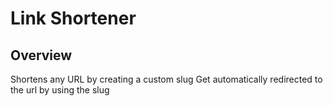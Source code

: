 # Link Shortener

## Overview

Shortens any URL by creating a custom slug
Get automatically redirected to the url by using the slug
